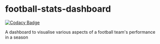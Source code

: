 # football-stats-dashboard

[![Codacy Badge](https://api.codacy.com/project/badge/Grade/06d39c53db8a473094f5e247e2240ce7)](https://app.codacy.com/manual/banerjee.abhimanyu3/football-stats-dashboard?utm_source=github.com&utm_medium=referral&utm_content=Spider101/football-stats-dashboard&utm_campaign=Badge_Grade_Settings)

A dashboard to visualise various aspects of a football team's performance in a season
